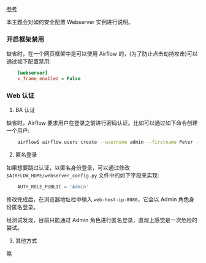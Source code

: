 
[参考](https://airflow.apache.org/docs/apache-airflow/2.1.3/security/webserver.html)

本主题会对如何安全配置 Webserver 实例进行说明。

### 开启框架禁用

缺省时，在一个网页框架中是可以使用 Airflow 的，(为了防止点击劫持攻击)可以通过如下配置禁用:
```cfg
    [webserver]
    x_frame_enabled = False
```

### Web 认证

1. BA 认证

缺省时，Airflow 要求用户在登录之前进行密码认证。比如可以通过如下命令创建一个用户:
```sh
    airflow$ airflow users create --username admin --firstname Peter --lastname Parker --role Admin --email spiderman@superhero.org
```

2. 匿名登录

如果想要跳过认证，以匿名身份登录，可以通过修改 `$AIRFLOW_HOME/webserver_config.py` 文件中的如下字段来实现:
```py
    AUTH_ROLE_PUBLIC = 'Admin'
```
修改完成后，在浏览器地址栏中输入 `web-host-ip:8080`，它会以 Admin 角色身份匿名登录。

经测试发现，目前只能通过 Admin 角色进行匿名登录，直观上感觉是一次危险的尝试。

3. 其他方式

略
